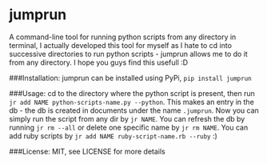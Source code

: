 jumprun
=======
A command-line tool for running python scripts from any directory in terminal, I actually developed this tool for myself as I hate to cd into successive directories to run python scripts - jumprun allows me to do it from any directory. I hope you guys find this usefull :D

###Installation:
jumprun can be installed using PyPi, ```pip install jumprun```

###Usage:
cd to the directory where the python script is present, then run ```jr add NAME python-scripts-name.py --python```. This makes an entry in the db - the db is created in documents under the name `.jumprun`. Now you can simply run the script from any dir by ```jr NAME```. You can refresh the db by running `jr rm --all` or delete one specific name by `jr rm NAME`. You can add ruby scripts by ```jr add NAME ruby-script-name.rb --ruby``` :)

###License:
MIT, see LICENSE for more details
